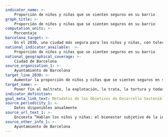 ```yaml
---
indicator_name: >-
    Proporción de niños y niñas que se sienten seguros en su barrio
graph_title: >-
    Proporción de niños y niñas que se sienten seguros en su barrio
computation_units: >-
    Porcentaje
barcelona_target: >-
    En el 2030, una ciudad más segura para los niños y niñas, con tolerancia cero hacia el maltrato infantil
national_indicator_available:  >-
    Proporción de niños y niñas que se sienten seguros en su barrio
national_geographical_coverage: >-
    Ciudad de Barcelona
source_organisation_1: >-
    Ayuntamiento de Barcelona
target_line_2030: >-
    Aumentar la proporción de niños y niñas que se sienten seguros en su barrio por encima del 90%
target_name: >-
    Poner fin al maltrato, la explotación, la trata, la tortura y todas las formas de violencia contra los niños y las niñas
indicator_definition:
goal_meta_link_text: Metadatos de los Objetivos de Desarrollo Sostenible de las Naciones Unidas (pdf 894kB)
source_periodicity_1: >-
    Datos disponibles anualmente
source_url_text_1: >-
    Encuesta “Hablan los niños y niñas: el bienestar subjetivo de la infancia en Barcelona”, del Instituto Infancia
source_other_info_1: >-
    Ayuntamiento de Barcelona
---
```

